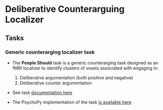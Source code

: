 # Deliberative Counterarguing Localizer

## Tasks


### Generic counterarging localizer task

* The __People Should__ task is a generic counterarging task designed as an fMRI localizer to identify clusters of voxels associated with engaging in:
   1. Deliberative argumentation (both positive and negative)
   2. Deliberative counter argumentation


* See task [documentation here](../docs/people_should_task.md)

* The PsychoPy implementation of the task [is available here](people_should_task)
